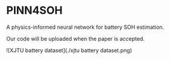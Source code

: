 # PINN4SOH
A physics-informed neural network for battery SOH estimation.

Our code will be uploaded when the paper is accepted.


![XJTU battery dataset](./xjtu battery dataset.png)
